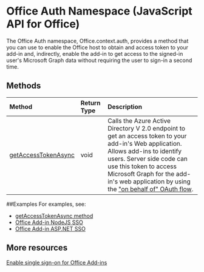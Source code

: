 # Office Auth Namespace (JavaScript API for Office)

The Office Auth namespace, Office.context.auth, provides a method that you can use to enable the Office host to obtain and access token to your add-in and, indirectly, enable the add-in to get access to the signed-in user's Microsoft Graph data without requiring the user to sign-in a second time. 

## Methods

| Method		   | Return Type	|Description|
|:---------------|:--------|:----------|
|[getAccessTokenAsync](office.context.auth.getAccessTokenAsync.md)|void|Calls the Azure Active Directory V 2.0 endpoint to get an access token to your add-in's Web application. Allows add-ins to identify users. Server side code can use this token to access Microsoft Graph for the add-in's web application by using the ["on behalf of" OAuth flow](https://docs.microsoft.com/en-us/azure/active-directory/develop/active-directory-v2-protocols-oauth-on-behalf-of).|

##Examples
For examples, see:
- [getAccessTokenAsync method](office.context.auth.getAccessTokenAsync.md)
- [Office Add-in NodeJS SSO](https://github.com/OfficeDev/Office-Add-in-NodeJS-SSO)
- [Office Add-in ASP.NET SSO](https://github.com/OfficeDev/Office-Add-in-ASPNET-SSO)

## More resources
[Enable single sign-on for Office Add-ins](../../docs/develop/sso-in-office-add-ins.md)